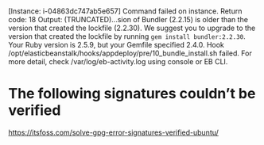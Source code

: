 # 
[Instance: i-04863dc747ab5e657] Command failed on instance. Return code: 18 Output: (TRUNCATED)...sion of Bundler (2.2.15) is older than the version that created the lockfile (2.2.30). We suggest you to upgrade to the version that created the lockfile by running `gem install bundler:2.2.30`. Your Ruby version is 2.5.9, but your Gemfile specified 2.4.0. Hook /opt/elasticbeanstalk/hooks/appdeploy/pre/10_bundle_install.sh failed. For more detail, check /var/log/eb-activity.log using console or EB CLI.

# The following signatures couldn’t be verified
https://itsfoss.com/solve-gpg-error-signatures-verified-ubuntu/